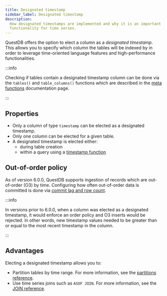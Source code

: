 ```yaml
---
title: Designated timestamp
sidebar_label: Designated timestamp
description:
  How designated timestamps are implemented and why it is an important
  functionality for time series.
---
```


QuestDB offers the option to elect a column as a _designated timestamp_. This
allows you to specify which column the tables will be indexed by in order to
leverage time-oriented language features and high-performance functionalities.

:::info

Checking if tables contain a designated timestamp column can be done via the
`tables()` and `table_columns()` functions which are described in the
[meta functions](/docs/reference/function/meta/) documentation page.

:::

## Properties

- Only a column of type `timestamp` can be elected as a designated timestamp.
- Only one column can be elected for a given table.
- A designated timestamp is elected either:
  - during table creation
  - within a query using a
    [timestamp function](/docs/reference/function/timestamp/)

## Out-of-order policy

As of version 6.0.0, QuestDB supports ingestion of records which are
out-of-order (O3) by time. Configuring how often out-of-order data is committed
is done via [commit lag and row count](/docs/how-do-i/ingest-data-out-of-order).

:::info

In versions prior to 6.0.0, when a column was elected as a designated timestamp,
it would enforce an order policy and O3 inserts would be rejected. In other
words, new timestamp values needed to be greater than or equal to the most
recent timestamp in the column.

:::

## Advantages

Electing a designated timestamp allows you to:

- Partition tables by time range. For more information, see the
  [partitions reference](/docs/concept/partitions/).
- Use time series joins such as `ASOF JOIN`. For more information, see the
  [JOIN reference](/docs/reference/sql/join/).

